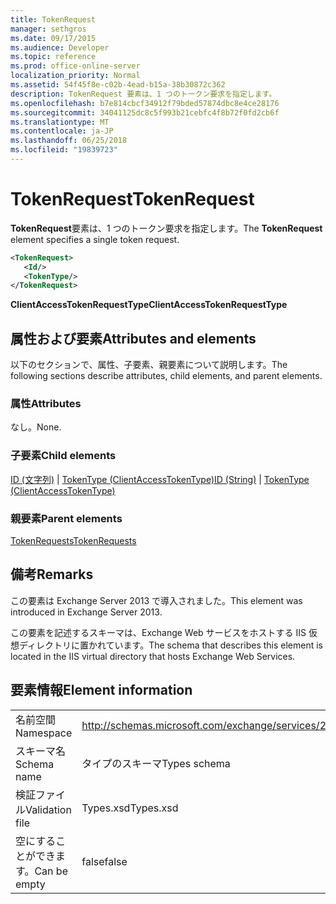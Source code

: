 ```yaml
---
title: TokenRequest
manager: sethgros
ms.date: 09/17/2015
ms.audience: Developer
ms.topic: reference
ms.prod: office-online-server
localization_priority: Normal
ms.assetid: 54f45f8e-c02b-4ead-b15a-38b30872c362
description: TokenRequest 要素は、1 つのトークン要求を指定します。
ms.openlocfilehash: b7e814cbcf34912f79bded57874dbc8e4ce28176
ms.sourcegitcommit: 34041125dc8c5f993b21cebfc4f8b72f0fd2cb6f
ms.translationtype: MT
ms.contentlocale: ja-JP
ms.lasthandoff: 06/25/2018
ms.locfileid: "19839723"
---
```

# <a name="tokenrequest"></a><span data-ttu-id="6389b-103">TokenRequest</span><span class="sxs-lookup"><span data-stu-id="6389b-103">TokenRequest</span></span>

<span data-ttu-id="6389b-104">**TokenRequest**要素は、1 つのトークン要求を指定します。</span><span class="sxs-lookup"><span data-stu-id="6389b-104">The **TokenRequest** element specifies a single token request.</span></span> 
  
```XML
<TokenRequest>
   <Id/>
   <TokenType/>
</TokenRequest>
```

 <span data-ttu-id="6389b-105">**ClientAccessTokenRequestType**</span><span class="sxs-lookup"><span data-stu-id="6389b-105">**ClientAccessTokenRequestType**</span></span>
## <a name="attributes-and-elements"></a><span data-ttu-id="6389b-106">属性および要素</span><span class="sxs-lookup"><span data-stu-id="6389b-106">Attributes and elements</span></span>

<span data-ttu-id="6389b-107">以下のセクションで、属性、子要素、親要素について説明します。</span><span class="sxs-lookup"><span data-stu-id="6389b-107">The following sections describe attributes, child elements, and parent elements.</span></span>
  
### <a name="attributes"></a><span data-ttu-id="6389b-108">属性</span><span class="sxs-lookup"><span data-stu-id="6389b-108">Attributes</span></span>

<span data-ttu-id="6389b-109">なし。</span><span class="sxs-lookup"><span data-stu-id="6389b-109">None.</span></span>
  
### <a name="child-elements"></a><span data-ttu-id="6389b-110">子要素</span><span class="sxs-lookup"><span data-stu-id="6389b-110">Child elements</span></span>

<span data-ttu-id="6389b-111">[ID (文字列)](id-string.md) | [TokenType (ClientAccessTokenType)](tokentype-clientaccesstokentype.md)</span><span class="sxs-lookup"><span data-stu-id="6389b-111">[ID (String)](id-string.md) | [TokenType (ClientAccessTokenType)](tokentype-clientaccesstokentype.md)</span></span>
  
### <a name="parent-elements"></a><span data-ttu-id="6389b-112">親要素</span><span class="sxs-lookup"><span data-stu-id="6389b-112">Parent elements</span></span>

[<span data-ttu-id="6389b-113">TokenRequests</span><span class="sxs-lookup"><span data-stu-id="6389b-113">TokenRequests</span></span>](tokenrequests.md)
  
## <a name="remarks"></a><span data-ttu-id="6389b-114">備考</span><span class="sxs-lookup"><span data-stu-id="6389b-114">Remarks</span></span>

<span data-ttu-id="6389b-115">この要素は Exchange Server 2013 で導入されました。</span><span class="sxs-lookup"><span data-stu-id="6389b-115">This element was introduced in Exchange Server 2013.</span></span>
  
<span data-ttu-id="6389b-116">この要素を記述するスキーマは、Exchange Web サービスをホストする IIS 仮想ディレクトリに置かれています。</span><span class="sxs-lookup"><span data-stu-id="6389b-116">The schema that describes this element is located in the IIS virtual directory that hosts Exchange Web Services.</span></span>
  
## <a name="element-information"></a><span data-ttu-id="6389b-117">要素情報</span><span class="sxs-lookup"><span data-stu-id="6389b-117">Element information</span></span>

|||
|:-----|:-----|
|<span data-ttu-id="6389b-118">名前空間</span><span class="sxs-lookup"><span data-stu-id="6389b-118">Namespace</span></span>  <br/> |http://schemas.microsoft.com/exchange/services/2006/types  <br/> |
|<span data-ttu-id="6389b-119">スキーマ名</span><span class="sxs-lookup"><span data-stu-id="6389b-119">Schema name</span></span>  <br/> |<span data-ttu-id="6389b-120">タイプのスキーマ</span><span class="sxs-lookup"><span data-stu-id="6389b-120">Types schema</span></span>  <br/> |
|<span data-ttu-id="6389b-121">検証ファイル</span><span class="sxs-lookup"><span data-stu-id="6389b-121">Validation file</span></span>  <br/> |<span data-ttu-id="6389b-122">Types.xsd</span><span class="sxs-lookup"><span data-stu-id="6389b-122">Types.xsd</span></span>  <br/> |
|<span data-ttu-id="6389b-123">空にすることができます。</span><span class="sxs-lookup"><span data-stu-id="6389b-123">Can be empty</span></span>  <br/> |<span data-ttu-id="6389b-124">false</span><span class="sxs-lookup"><span data-stu-id="6389b-124">false</span></span>  <br/> |
   

